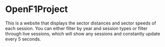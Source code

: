 # OpenF1Project
This is a website that displays the sector distances and sector speeds of each session. You can either filter by year and session types or filter through live sessions, which will show any sessions and constantly update every 5 seconds.
